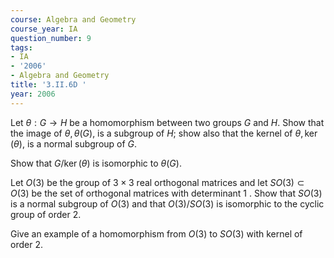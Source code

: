 ```yaml
---
course: Algebra and Geometry
course_year: IA
question_number: 9
tags:
- IA
- '2006'
- Algebra and Geometry
title: '3.II.6D '
year: 2006
---
```



Let $\theta: G \rightarrow H$ be a homomorphism between two groups $G$ and $H$. Show that the image of $\theta, \theta(G)$, is a subgroup of $H$; show also that the kernel of $\theta, \operatorname{ker}(\theta)$, is a normal subgroup of $G$.

Show that $G / \operatorname{ker}(\theta)$ is isomorphic to $\theta(G)$.

Let $O(3)$ be the group of $3 \times 3$ real orthogonal matrices and let $S O(3) \subset O(3)$ be the set of orthogonal matrices with determinant 1 . Show that $S O(3)$ is a normal subgroup of $O(3)$ and that $O(3) / S O(3)$ is isomorphic to the cyclic group of order $2 .$

Give an example of a homomorphism from $O(3)$ to $S O(3)$ with kernel of order $2 .$